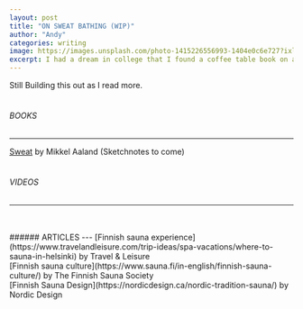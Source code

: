 ```yaml
---
layout: post
title: "ON SWEAT BATHING (WIP)"
author: "Andy"
categories: writing
image: https://images.unsplash.com/photo-1415226556993-1404e0c6e727?ixlib=rb-1.2.1&ixid=eyJhcHBfaWQiOjEyMDd9&auto=format&fit=crop&w=396&q=80
excerpt: I had a dream in college that I found a coffee table book on a photo documentation of wine spa resorts in snowy mountains. Like an alcohol onsen. It's been years and I still find the idea alluring. Below are my resources for bathing across many cultures.
---
```


Still Building this out as I read more.
<br>
<br>
###### BOOKS
---
[Sweat](https://www.mikkelaaland.com/sweat.html) by Mikkel Aaland (Sketchnotes to come)
<br>
<br>
###### VIDEOS
---
<br>
<br>
###### ARTICLES
---
[Finnish sauna experience](https://www.travelandleisure.com/trip-ideas/spa-vacations/where-to-sauna-in-helsinki) by Travel & Leisure
<br>
[Finnish sauna culture](https://www.sauna.fi/in-english/finnish-sauna-culture/) by The Finnish Sauna Society
<br>
[Finnish Sauna Design](https://nordicdesign.ca/nordic-tradition-sauna/) by Nordic Design
<br>
